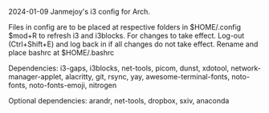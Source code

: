 2024-01-09
Janmejoy's i3 config for Arch.

Files in config are to be placed at respective folders in $HOME/.config
$mod+R to refresh i3 and i3blocks. For changes to take effect.
Log-out (Ctrl+Shift+E) and log back in if all changes do not take effect.
Rename and place bashrc at $HOME/.bashrc

Dependencies:
i3-gaps, i3blocks, net-tools, picom, dunst, xdotool, network-manager-applet, alacritty, git, rsync, yay, awesome-terminal-fonts, noto-fonts, noto-fonts-emoji, nitrogen

Optional dependencies:
arandr, net-tools, dropbox, sxiv, anaconda
